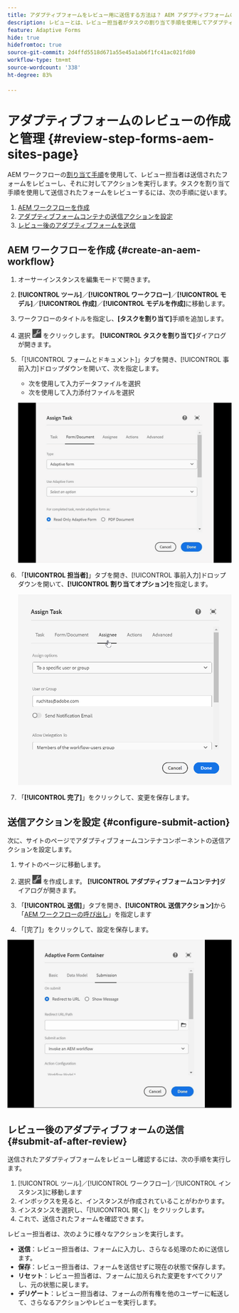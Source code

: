 ```yaml
---
title: アダプティブフォームをレビュー用に送信する方法は？ AEM アダプティブフォームのレビューを管理する方法は？
description: レビューとは、レビュー担当者がタスクの割り当て手順を使用してアダプティブフォームに対して様々なタスクを実行できるメカニズムです。
feature: Adaptive Forms
hide: true
hidefromtoc: true
source-git-commit: 2d4ffd5518d671a55e45a1ab6f1fc41ac021fd80
workflow-type: tm+mt
source-wordcount: '338'
ht-degree: 83%

---
```



# アダプティブフォームのレビューの作成と管理 {#review-step-forms-aem-sites-page}

AEM ワークフローの[割り当て手順](https://experienceleague.adobe.com/docs/experience-manager-cloud-service/content/forms/create-form-centric-workflows/aem-forms-workflow-step-reference.html?lang=ja#assign-task-step)を使用して、レビュー担当者は送信されたフォームをレビューし、それに対してアクションを実行します。タスクを割り当て手順を使用して送信されたフォームをレビューするには、次の手順に従います。

1. [AEM ワークフローを作成](#create-an-aem-workflow)
1. [アダプティブフォームコンテナの送信アクションを設定](#configure-submit-action)
1. [レビュー後のアダプティブフォームを送信](#submit-af-after-review)

## AEM ワークフローを作成 {#create-an-aem-workflow}

1. オーサーインスタンスを編集モードで開きます。
1. **[!UICONTROL ツール]**／**[!UICONTROL ワークフロー]**／**[!UICONTROL モデル]**／**[!UICONTROL 作成]**／**[!UICONTROL モデルを作成]**&#x200B;に移動します。
1. ワークフローのタイトルを指定し、**[タスクを割り当て]**&#x200B;手順を追加します。
1. 選択 ![settings_icon](assets/settings_icon.png) をクリックします。 **[!UICONTROL タスクを割り当て]**&#x200B;ダイアログが開きます。
1. 「[!UICONTROL フォームとドキュメント]」タブを開き、[!UICONTROL 事前入力]ドロップダウンを開いて、次を指定します。

   * 次を使用して入力データファイルを選択
   * 次を使用して入力添付ファイルを選択

   ![レビュー手順](/help/forms/assets/assigntask-review1.gif)

1. 「**[!UICONTROL 担当者]**」タブを開き、[!UICONTROL 事前入力]ドロップダウンを開いて、**[!UICONTROL 割り当てオプション]**&#x200B;を指定します。

   ![レビュー手順](/help/forms/assets/review-assignstep.png)

1. 「**[!UICONTROL 完了]**」をクリックして、変更を保存します。

## 送信アクションを設定 {#configure-submit-action}

次に、サイトのページでアダプティブフォームコンテナコンポーネントの送信アクションを設定します。

1. サイトのページに移動します。
1. 選択 ![settings_icon](assets/settings_icon.png) を作成します。 **[!UICONTROL アダプティブフォームコンテナ]**&#x200B;ダイアログが開きます。
1. 「**[!UICONTROL 送信]**」タブを開き、**[!UICONTROL 送信アクション]**&#x200B;から「[AEM ワークフローの呼び出し](https://experienceleague.adobe.com/docs/experience-manager-cloud-service/content/forms/adaptive-forms-authoring/authoring-adaptive-forms-foundation-components/configure-submit-actions-and-metadata-submission/configuring-submit-actions.html?lang=ja#invoke-an-aem-workflow)」を指定します

1. 「[完了]」をクリックして、設定を保存します。

![submissiontab-reviewstep](/help/forms/assets/submissiontab-reviewstep.gif)

## レビュー後のアダプティブフォームの送信 {#submit-af-after-review}

送信されたアダプティブフォームをレビューし確認するには、次の手順を実行します。

1. [!UICONTROL ツール]／[!UICONTROL ワークフロー]／[!UICONTROL インスタンス]に移動します
1. インボックスを見ると、インスタンスが作成されていることがわかります。
1. インスタンスを選択し、「[!UICONTROL 開く]」をクリックします。
1. これで、送信されたフォームを確認できます。

レビュー担当者は、次のように様々なアクションを実行します。

* **送信**：レビュー担当者は、フォームに入力し、さらなる処理のために送信します。
* **保存**：レビュー担当者は、フォームを送信せずに現在の状態で保存します。
* **リセット**：レビュー担当者は、フォームに加えられた変更をすべてクリアし、元の状態に戻します。
* **デリゲート**：レビュー担当者は、フォームの所有権を他のユーザーに転送して、さらなるアクションやレビューを実行します。
